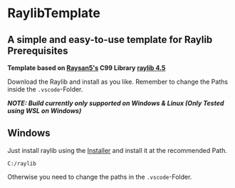 # RaylibTemplate
A simple and easy-to-use template for Raylib
Prerequisites
---
**Template based on [Raysan5's](https://github.com/raysan5) C99 Library [raylib 4.5](https://github.com/raysan5/raylib/releases/tag/4.5.0)**

Download the Raylib and install as you like. Remember to change the Paths inside the ``.vscode``-Folder.

***NOTE: Build currently only supported on Windows & Linux (Only Tested using WSL on Windows)***

Windows
---
Just install raylib using the [Installer](https://github.com/raysan5/raylib/releases/download/4.5.0/raylib_installer_v4.5.mingw.64bit.exe) and install it at the recommended Path.

```
C:/raylib
```
Otherwise you need to change the paths in the ``.vscode``-Folder.
